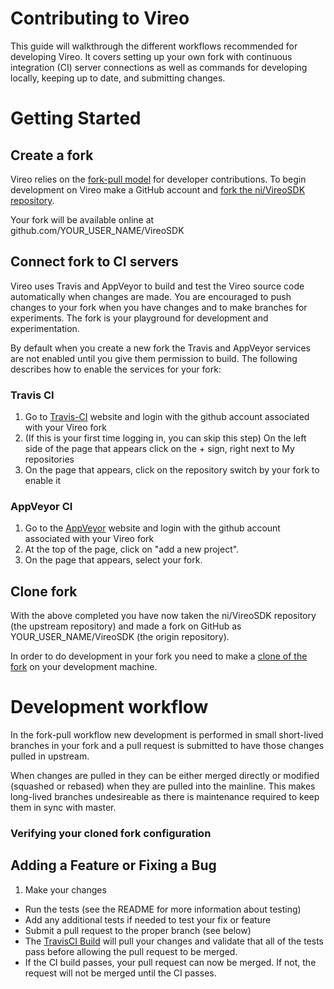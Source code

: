 # Contributing to Vireo

This guide will walkthrough the different workflows recommended for developing Vireo.
It covers setting up your own fork with continuous integration (CI) server connections as well as commands for developing locally, keeping up to date, and submitting changes.

# Getting Started

## Create a fork
Vireo relies on the [fork-pull model](https://help.github.com/articles/about-collaborative-development-models/) for developer contributions.
To begin development on Vireo make a GitHub account and [fork the ni/VireoSDK repository](https://help.github.com/fork-a-repo/).

Your fork will be available online at github.com/YOUR_USER_NAME/VireoSDK

## Connect fork to CI servers
Vireo uses Travis and AppVeyor to build and test the Vireo source code automatically when changes are made. You are encouraged to push changes to your fork when you have changes and to make branches for experiments. The fork is your playground for development and experimentation.

By default when you create a new fork the Travis and AppVeyor services are not enabled until you give them permission to build. The following describes how to enable the services for your fork:

### Travis CI
1. Go to [Travis-CI](https://travis-ci.org/first_sync) website and login with the github account associated with your Vireo fork
2. (If this is your first time logging in, you can skip this step) On the left side of the page that appears click on the + sign, right next to My repositories
3. On the page that appears, click on the repository switch by your fork to enable it

### AppVeyor CI
1. Go to the [AppVeyor](https://www.appveyor.com/) website and login with the github account associated with your Vireo fork
2. At the top of the page, click on "add a new project".
3. On the page that appears, select your fork.

## Clone fork
With the above completed you have now taken the ni/VireoSDK repository (the upstream repository) and made a fork on GitHub as YOUR_USER_NAME/VireoSDK (the origin repository).

In order to do development in your fork you need to make a [clone of the fork](https://help.github.com/articles/fork-a-repo/#step-2-create-a-local-clone-of-your-fork) on your development machine.

# Development workflow
In the fork-pull workflow new development is performed in small short-lived branches in your fork and a pull request is submitted to have those changes pulled in upstream.

When changes are pulled in they can be either merged directly or modified (squashed or rebased) when they are pulled into the mainline. This makes long-lived branches undesireable as there is maintenance required to keep them in sync with master.

### Verifying your cloned fork configuration

## Adding a Feature or Fixing a Bug
1. Make your changes
* Run the tests (see the README for more information about testing)
* Add any additional tests if needed to test your fix or feature
* Submit a pull request to the proper branch (see below)
* The [TravisCI Build](https://travis-ci.org/ni/VireoSDK/pull_requests) will pull your changes and validate that all of the tests pass before allowing the pull request to be merged.
* If the CI build passes, your pull request can now be merged. If not, the request will not be merged until the CI passes.
